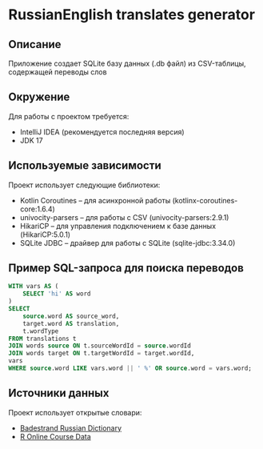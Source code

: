 # RussianEnglish translates generator
## Описание
Приложение создает SQLite базу данных (.db файл) из CSV-таблицы, содержащей переводы слов

## Окружение
Для работы с проектом требуется:

- IntelliJ IDEA (рекомендуется последняя версия)
- JDK 17

## Используемые зависимости
Проект использует следующие библиотеки:

- Kotlin Coroutines – для асинхронной работы (kotlinx-coroutines-core:1.6.4)
- univocity-parsers – для работы с CSV (univocity-parsers:2.9.1)
- HikariCP – для управления подключением к базе данных (HikariCP:5.0.1)
- SQLite JDBC – драйвер для работы с SQLite (sqlite-jdbc:3.34.0)

## Пример SQL-запроса для поиска переводов
```sql
WITH vars AS (
    SELECT 'hi' AS word
)
SELECT
    source.word AS source_word,
    target.word AS translation,
    t.wordType
FROM translations t
JOIN words source ON t.sourceWordId = source.wordId
JOIN words target ON t.targetWordId = target.wordId,
vars
WHERE source.word LIKE vars.word || ' %' OR source.word = vars.word;
```
## Источники данных
Проект использует открытые словари:

- [Badestrand Russian Dictionary](https://github.com/Badestrand/russian-dictionary "Badestrand Russian Dictionary")
- [R Online Course Data](https://github.com/agricolamz/r_on_line_course_data "R Online Course Data")
